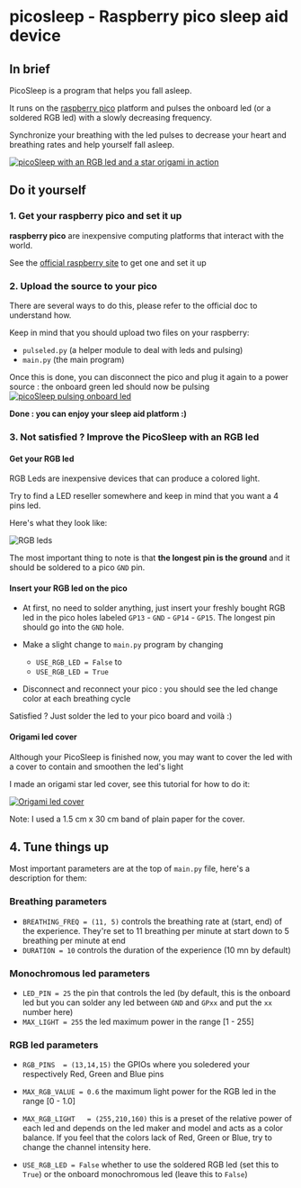# picosleep - Raspberry pico sleep aid device

## In brief
PicoSleep is a program that helps you fall asleep.

It runs on the [raspberry pico](https://www.raspberrypi.org/products/raspberry-pi-pico/) platform and pulses the onboard led (or a soldered RGB led) with a slowly decreasing frequency.

Synchronize your breathing with the led pulses to decrease your heart and breathing rates and help yourself fall asleep.

[![picoSleep with an RGB led and a star origami in action](https://img.youtube.com/vi/jH4l7bzbc8k/0.jpg)](https://youtu.be/jH4l7bzbc8k)

## Do it yourself

### 1. Get your raspberry pico and set it up
**raspberry pico** are inexpensive computing platforms that interact with the world.

See the [official raspberry site](https://www.raspberrypi.org/products/raspberry-pi-pico/) to get one and set it up

### 2. Upload the source to your pico
There are several ways to do this, please refer to the official doc to understand how.

Keep in mind that you should upload two files on your raspberry:
- `pulseled.py` (a helper module to deal with leds and pulsing)
- `main.py` (the main program)

Once this is done, you can disconnect the pico and plug it again to a power source : the onboard green led should now be pulsing
[![picoSleep pulsing onboard led](https://img.youtube.com/vi/Mms6qdON9Jg/0.jpg)](https://youtu.be/Mms6qdON9Jg)

**Done : you can enjoy your sleep aid platform :)**

### 3. Not satisfied ? Improve the PicoSleep with an RGB led

#### Get your RGB led

RGB Leds are inexpensive devices that can produce a colored light.

Try to find a LED reseller somewhere and keep in mind that you want a 4 pins led.

Here's what they look like:

![RGB leds](https://images-na.ssl-images-amazon.com/images/I/51HtFIKx3jL._AC_.jpg)

The most important thing to note is that **the longest pin is the ground** and it should be soldered to a pico `GND` pin.

#### Insert your RGB led on the pico

- At first, no need to solder anything, just insert your freshly bought RGB led in the pico holes labeled `GP13` - `GND` - `GP14` - `GP15`. The longest pin should go into the `GND` hole.

- Make a slight change to `main.py` program by changing
  - `USE_RGB_LED = False`
  to
  - `USE_RGB_LED = True`

- Disconnect and reconnect your pico : you should see the led change color at each breathing cycle

Satisfied ? Just solder the led to your pico board and voilà :)

#### Origami led cover
Although your PicoSleep is finished now, you may want to cover the led with a cover to contain and smoothen the led's light

I made an origami star led cover, see this tutorial for how to do it: 

[![Origami led cover](https://img.youtube.com/vi/RntZNBrfrQo/0.jpg)](https://youtu.be/RntZNBrfrQo)

Note: I used a 1.5 cm x 30 cm band of plain paper for the cover.

## 4. Tune things up

Most important parameters are at the top of `main.py` file, here's a description for them:

### Breathing parameters

- `BREATHING_FREQ = (11, 5)` controls the breathing rate at (start, end) of the experience. They're set to 11 breathing per minute at start down to 5 breathing per minute at end
- `DURATION = 10` controls the duration of the experience (10 mn by default)

### Monochromous led parameters

- `LED_PIN = 25` the pin that controls the led (by default, this is the onboard led but you can solder any led between `GND` and `GPxx` and put the `xx` number here)
- `MAX_LIGHT = 255` the led maximum power in the range [1 - 255]

### RGB led parameters

- `RGB_PINS  = (13,14,15)` the GPIOs where you soledered your respectively Red, Green and Blue pins
- `MAX_RGB_VALUE = 0.6` the maximum light power for the RGB led in the range [0 - 1.0]
- `MAX_RGB_LIGHT   = (255,210,160)` this is a preset of the relative power of each led and depends on the led maker and model and acts as a color balance. If you feel that the colors lack of Red, Green or Blue, try to change the channel intensity here.

- `USE_RGB_LED = False` whether to use the soldered RGB led (set this to `True`) or the onboard monochromous led (leave this to `False`)





